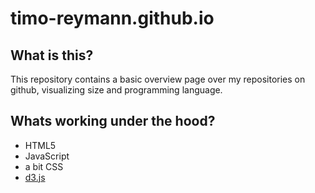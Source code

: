 timo-reymann.github.io
==

## What is this?
This repository contains a basic overview page over my repositories on github, visualizing size and programming language.

## Whats working under the hood?
- HTML5
- JavaScript
- a bit CSS
- [d3.js](https://d3js.org/)